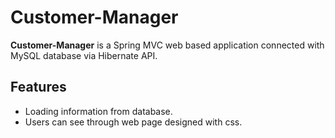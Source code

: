 # Customer-Manager

**Customer-Manager** is a Spring MVC web based application connected with MySQL database via Hibernate API.

## Features

* Loading information from database.
* Users can see through web page designed with css.


